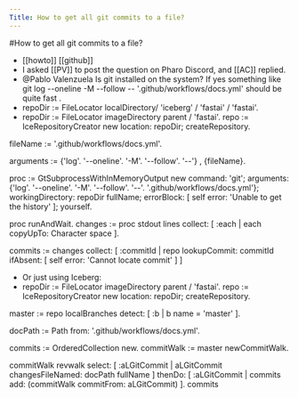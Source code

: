 ---Title: How to get all git commits to a file?---#How to get all git commits to a file?- [[howto]] [[github]]- I asked [[PV]] to post the question on Pharo Discord, and [[AC]] replied.- @Pablo Valenzuela  Is git installed on the system? If yes something like git log --oneline -M --follow -- '.github/workflows/docs.yml' should be quite fast .- repoDir := FileLocator localDirectory/ 'iceberg' / 'fastai' / 'fastai'.- repoDir := FileLocator imageDirectory parent / 'fastai'.repo := IceRepositoryCreator new		location: repoDir;		createRepository.fileName := '.github/workflows/docs.yml'.arguments := {'log'.		'--oneline'.		'-M'.		'--follow'.		'--'} , {fileName}.proc := GtSubprocessWithInMemoryOutput new		command: 'git';		arguments: {'log'.				'--oneline'.				'-M'.				'--follow'.				'--'.				'.github/workflows/docs.yml'};		workingDirectory: repoDir fullName;		errorBlock: [ self error: 'Unable to get the history' ];		yourself.proc runAndWait.changes := proc stdout lines collect: [ :each | each copyUpTo: Character space ].commits := changes		collect: [ :commitId | repo lookupCommit: commitId ifAbsent: [ self error: 'Cannot locate commit' ] ]- Or just using Iceberg:- repoDir := FileLocator imageDirectory parent / 'fastai'.repo := IceRepositoryCreator new		location: repoDir;		createRepository.master := repo localBranches detect: [ :b | b name = 'master' ].docPath := Path from: '.github/workflows/docs.yml'.commits := OrderedCollection new.commitWalk := master newCommitWalk.commitWalk revwalk	select: [ :aLGitCommit | aLGitCommit changesFileNamed: docPath fullName ]	thenDo: [ :aLGitCommit | commits add: (commitWalk commitFrom: aLGitCommit) ].commits